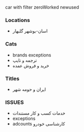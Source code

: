 car with filter zeroWorked newused

### Locations ###
-	اسان-بوشهر
گلبهار

### Cats ###
- brands exceptions
- ترجمه و تایپ
- خرید و فروش عمده

### Titles ###
- ایران و حومه شهر


### ISSUES ###
- خدمات کسب و کار مستندات
- exceptions
- adcounts
کارشناسی خودرو
